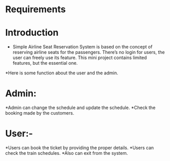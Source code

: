 # Requirements

# Introduction
 

* Simple Airline Seat Reservation System is based on the concept of reserving airline seats for the passengers.   There’s no login for users,  the user can freely use its feature. This mini project contains limited features, but the essential one. 

*Here is some function about the user and the admin.

# Admin:
*Admin can change the schedule and update the schedule.
*Check the booking made by the customers.

# User:- 
*Users can book the ticket by providing the proper details.
*Users can check the train schedules.
*Also can exit from the system.
